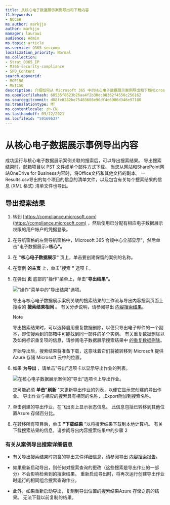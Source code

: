```yaml
---
title: 从核心电子数据展示案例导出和下载内容
f1.keywords:
- NOCSH
ms.author: markjjo
author: markjjo
manager: laurawi
audience: Admin
ms.topic: article
ms.service: O365-seccomp
localization_priority: Normal
ms.collection:
- Strat_O365_IP
- M365-security-compliance
- SPO_Content
search.appverid:
- MOE150
- MET150
description: 介绍如何从 Microsoft 365 中的核心电子数据展示案例导出和下载Microsoft 365。
ms.openlocfilehash: 68535f8623b26aa4f2b30dc88362f4550c256162
ms.sourcegitcommit: d08fe0282be75483608e96df4e6986d346e97180
ms.translationtype: MT
ms.contentlocale: zh-CN
ms.lasthandoff: 09/12/2021
ms.locfileid: "59169637"
---
```

# <a name="export-content-from-a-core-ediscovery-case"></a>从核心电子数据展示事例导出内容

成功运行与核心电子数据展示案例关联的搜索后，可以导出搜索结果。 导出搜索结果时，邮箱项目以 PST 文件或单个邮件方式下载。 当您从网站和SharePoint网站OneDrive for Business内容时，将Office文档和其他文档的副本。 一Results.csv导出的每个项目的信息的清单文件，以及包含有关每个搜索结果的信息 (XML 格式) 清单文件也导出。
  
## <a name="export-search-results"></a>导出搜索结果

1. 转到 [https://compliance.microsoft.com](https://compliance.microsoft.com) ，然后使用已分配有相应电子数据展示权限的用户帐户的凭据登录。

2. 在导航窗格的左侧导航窗格中，Microsoft 365 合规中心全部显示"，然后单击"电子数据展示>**核心"。**

3. 在 **"核心电子数据展示"** 页上，单击要创建保留的案例的名称。

4. 在案例 **的主页** 上，单击"搜索 **"** 选项卡。

5. 在弹出 **页** 底部的"操作"菜单上，单击"**导出结果"。**

   !["操作"菜单中的"导出结果"选项。](../media/ActionMenuExportResults.png)

   导出与核心电子数据展示案例关联的搜索结果的工作流与导出内容搜索页面上搜索的 **搜索结果相同** 。 有关分步说明，请参阅导出 [内容搜索结果](export-search-results.md)。

   > [!NOTE]
   > 导出搜索结果时，可以选择启用重复数据删除，以便只导出电子邮件的一个副本，即使搜索到的邮箱中可能找到同一邮件的多个实例。 有关重复数据删除以及如何标识重复项的信息，请参阅电子数据展示搜索结果中 [的重复数据删除](de-duplication-in-ediscovery-search-results.md)。

   开始导出后，搜索结果将准备下载，这意味着它们将被转移到 Microsoft 提供Azure 存储 Microsoft 云中的位置。
  
6. 如果 **为导出** ，请单击"导出"选项卡以显示导出作业的列表。
  
   ![在核心电子数据展示案例的"导出"选项卡上导出作业。](../media/CoreeDiscoveryExport.png)

   您可能必须 **单击"刷新** "来更新导出作业的列表，以便它显示您创建的导出作业。 导出作业与相应的搜索具有相同的名称，_Export附加到搜索名称。

7. 单击创建的导出作业，在飞出页上显示状态信息。 此信息包括已转移到其他位置Azure 存储百分比。

8. 在转移所有项目后，单击 **"下载结果** "以将搜索结果下载到本地计算机。 有关下载搜索结果的信息，请参阅导出内容搜索结果中的步骤 2 [](export-search-results.md#step-2-download-the-search-results)

### <a name="more-information-about-exporting-searches-from-a-case"></a>有关从案例导出搜索详细信息

- 有关导出搜索结果时包含的导出文件详细信息，请参阅导出 [内容搜索报告](export-a-content-search-report.md#whats-included-in-the-report)。

- 如果重新启动导出，则任何对搜索查询的更改（这些搜索是导出作业的一部分）不会影响检索到的搜索结果。 重新启动导出时，将再次运行创建导出作业时运行的相同组合搜索查询作业。

- 此外，如果重新启动导出，复制到导出位置的搜索结果Azure 存储之前的结果。 无法下载以前复制的结果。
